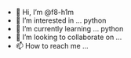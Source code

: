 - 👋 Hi, I’m @f8-h1m
- 👀 I’m interested in ... python
- 🌱 I’m currently learning ... python
- 💞️ I’m looking to collaborate on ...
- 📫 How to reach me ... 

<!---
f8-h1m/f8-h1m is a ✨ special ✨ repository because its `README.md` (this file) appears on your GitHub profile.
You can click the Preview link to take a look at your changes.
--->
